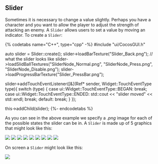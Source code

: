 ## Slider
Sometimes it is necessary to change a value slightly. Perhaps you have a character
and you want to allow the player to adjust the strength of attacking an enemy.
A `Slider` allows users to set a value by moving an indicator. To create a `Slider`:

{% codetabs name="C++", type="cpp" -%}
#include "ui/CocosGUI.h"

auto slider = Slider::create();
slider->loadBarTexture("Slider_Back.png"); // what the slider looks like
slider->loadSlidBallTextures("SliderNode_Normal.png", "SliderNode_Press.png", "SliderNode_Disable.png");
slider->loadProgressBarTexture("Slider_PressBar.png");

slider->addTouchEventListener([&](Ref* sender, Widget::TouchEventType type){
		switch (type)
		{
				case ui::Widget::TouchEventType::BEGAN:
						break;
				case ui::Widget::TouchEventType::ENDED:
						std::cout << "slider moved" << std::endl;
						break;
				default:
						break;
		}
});

this->addChild(slider);
{%- endcodetabs %}

As you can see in the above example we specify a _.png_ image for each of the
possible states the slider can be in. A `Slider` is made up of 5 graphics that
might look like this:

![](ui_components-img/Slider_Back.png "") ![](basic_concepts-img/smallSpacer.png "") ![](ui_components-img/Slider_PressBar.png "") ![](basic_concepts-img/smallSpacer.png "")
![](ui_components-img/SliderNode_Normal.png "") ![](basic_concepts-img/smallSpacer.png "") ![](ui_components-img/SliderNode_Press.png "") ![](basic_concepts-img/smallSpacer.png "")
![](ui_components-img/SliderNode_Disable.png "")

On screen a `Slider` might look like this:

![](ui_components-img/Slider_example.png "")
